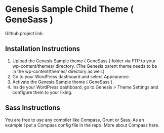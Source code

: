 # Genesis Sample Child Theme ( GeneSass )

Github project link: 

## Installation Instructions

1. Upload the Genesis Sample theme ( GeneSass ) folder via FTP to your wp-content/themes/ directory. (The Genesis parent theme needs to be in the wp-content/themes/ directory as well.)
2. Go to your WordPress dashboard and select Appearance.
3. Activate the Genesis Sample theme ( GeneSass ).
4. Inside your WordPress dashboard, go to Genesis > Theme Settings and configure them to your liking.

## Sass Instructions

You are free to use any compiler like Compass, Grunt or Sass. As an example I put a Compass config file in the repo. More about Compass here.